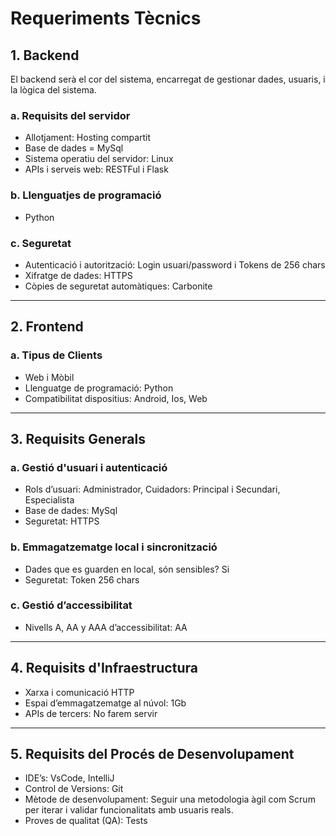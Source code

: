 # Requeriments Tècnics
## 1. Backend
El backend serà el cor del sistema, encarregat de gestionar dades, usuaris, i la lògica del sistema.
### a. Requisits del servidor
- Allotjament: Hosting compartit
- Base de dades = MySql
- Sistema operatiu del servidor: Linux
- APIs i serveis web: RESTFul i Flask
### b. Llenguatjes de programació
- Python
### c. Seguretat
- Autenticació i autorització: Login usuari/password i Tokens de 256 chars
- Xifratge de dades: HTTPS
- Còpies de seguretat automàtiques: Carbonite
---
## 2. Frontend
### a. Tipus de Clients
- Web i Mòbil
- Llenguatge de programació: Python
- Compatibilitat dispositius: Android, Ios, Web
---
## 3. Requisits Generals
### a. Gestió d'usuari i autenticació
- Rols d’usuari: Administrador, Cuidadors: Principal i Secundari, Especialista
- Base de dades: MySql
- Seguretat: HTTPS
### b. Emmagatzematge local i sincronització
- Dades que es guarden en local, són sensibles? Si
- Seguretat: Token 256 chars

### c. Gestió d’accessibilitat
- Nivells A, AA y AAA d’accessibilitat: AA
---
## 4. Requisits d'Infraestructura
- Xarxa i comunicació HTTP
- Espai d’emmagatzematge al núvol: 1Gb
- APIs de tercers: No farem servir
---
## 5. Requisits del Procés de Desenvolupament
- IDE’s: VsCode, IntelliJ
- Control de Versions: Git
- Mètode de desenvolupament: Seguir una metodologia àgil com Scrum per iterar i validar funcionalitats amb usuaris reals.
- Proves de qualitat (QA): Tests
